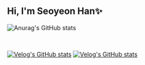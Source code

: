 ## Hi, I'm Seoyeon Han✨

<!--
**yeon55/yeon55** is a ✨ _special_ ✨ repository because its `README.md` (this file) appears on your GitHub profile.

Here are some ideas to get you started:

- 🔭 I’m currently working on ...
- 🌱 I’m currently learning ...
- 👯 I’m looking to collaborate on ...
- 🤔 I’m looking for help with ...
- 💬 Ask me about ...
- 📫 How to reach me: ...
- 😄 Pronouns: ...
- ⚡ Fun fact: ...
-->
![Anurag's GitHub stats](https://github-readme-stats.vercel.app/api?username=yeon55&show_icons=true&theme=swift)

<br/>

[![Velog's GitHub stats](https://velog-readme-stats.vercel.app/api/badge?name=hahan❤  )](https://velog.io/@hahan)
[![Velog's GitHub stats](https://velog-readme-stats.vercel.app/api?name=hahan)](https://github.com/hahan/velog-readme-stats)

